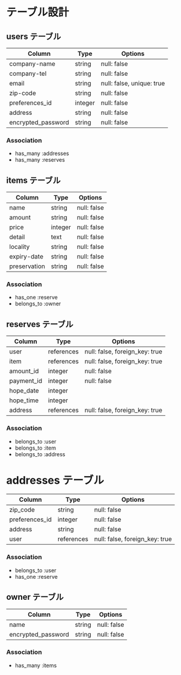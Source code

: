 # テーブル設計

## users テーブル

| Column                  | Type     | Options                    |
| ----------------------  | -------- | -------------------------- |
| company-name            | string   | null: false                |
| company-tel             | string   | null: false                |
| email                   | string   | null: false, unique: true  |
| zip-code                | string   | null: false                |
| preferences_id          | integer  | null: false                |
| address                 | string   | null: false                |
| encrypted_password      | string   | null: false                |


### Association

- has_many :addresses
- has_many :reserves
 

## items テーブル

| Column           | Type      | Options                        |
| ---------------- | ----------| ------------------------------ |
| name             | string    | null: false                    |
| amount           | string    | null: false                    |
| price            | integer   | null: false                    |
| detail           | text      | null: false                    |
| locality         | string    | null: false                    |
| expiry-date      | string    | null: false                    |
| preservation     | string    | null: false                    |

### Association

- has_one :reserve
- belongs_to :owner

## reserves テーブル

| Column        | Type       | Options                        |
| ------------- | -----------| ------------------------------ |
| user          | references | null: false, foreign_key: true |
| item          | references | null: false, foreign_key: true |
| amount_id     | integer    | null: false                    |
| payment_id    | integer    | null: false                    |
| hope_date     | integer    |                                |
| hope_time     | integer    |                                |
| address       | references | null: false, foreign_key: true |

### Association

- belongs_to :user
- belongs_to :item
- belongs_to :address


# addresses テーブル

| Column            | Type       | Options                        |
| ----------------- | ---------- | -------------------------------|
| zip_code          | string     | null: false                    |
| preferences_id    | integer    | null: false                    |
| address           | string     | null: false                    |
| user              | references | null: false, foreign_key: true |

### Association

- belongs_to :user
- has_one :reserve

## owner テーブル

| Column                | Type      | Options                        |
| --------------------- | ----------| ------------------------------ |
| name                  | string    | null: false                    |
| encrypted_password    | string    | null: false                    |

### Association

- has_many :items



